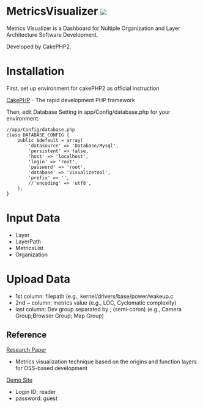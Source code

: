 # MetricsVisualizer <a href="http://doge.mit-license.org"><img src="http://img.shields.io/:license-mit-blue.svg"></a>

Metrics Visualizer is a Dashboard for Nultiple Organization and Layer Architecture Software Development.

Developed by CakePHP2.

# Installation

First, set up environment for cakePHP2 as official instruction 

[CakePHP](http://www.cakephp.org) - The rapid development PHP framework

Then, edit Database Setting in app/Config/database.php for your environment.

```
//app/Config/database.php
class DATABASE_CONFIG {
	public $default = array(
		'datasource' => 'Database/Mysql',
		'persistent' => false,
		'host' => 'localhost',
		'login' => 'root',
		'password' => 'root',
		'database' => 'visualizetool',
		'prefix' => '',
		//'encoding' => 'utf8',
	);
}
```

# Input Data

* Layer
* LayerPath
* MetricsList
* Organization

# Upload Data

* 1st column: filepath (e.g., kernel/drivers/base/power/wakeup.c
* 2nd ~ column: metrics value (e.g., LOC, Cyclomatic complexity)
* last column: Dev group separated by ; (semi-coron) (e.g., Camera Group;Browser Group; Map Group)


## Reference

[Research Paper](http://www.washi.cs.waseda.ac.jp/?p=3160)
* Metrics visualization technique based on the origins and function layers for OSS-based development

[Demo Site](http://www.washi.cs.waseda.ac.jp/metrics-visualize-tool/graphs) 
* Login ID: reader
* password: guest
